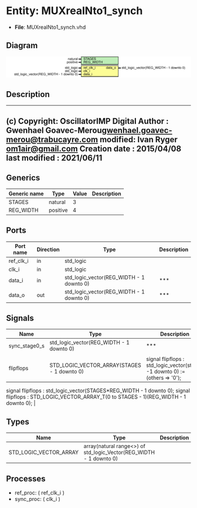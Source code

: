 # Entity: MUXrealNto1_synch

- **File**: MUXrealNto1_synch.vhd
## Diagram

![Diagram](MUXrealNto1_synch.svg "Diagram")
## Description

-------------------------------------------------------------------------
 (c) Copyright: OscillatorIMP Digital
 Author : Gwenhael Goavec-Merou<gwenhael.goavec-merou@trabucayre.com>
 modified: Ivan Ryger <om1air@gmail.com>
 Creation date : 2015/04/08
 last modified : 2021/06/11
-------------------------------------------------------------------------
## Generics

| Generic name | Type     | Value | Description |
| ------------ | -------- | ----- | ----------- |
| STAGES       | natural  | 3     |             |
| REG_WIDTH    | positive | 4     |             |
## Ports

| Port name | Direction | Type                                     | Description |
| --------- | --------- | ---------------------------------------- | ----------- |
| ref_clk_i | in        | std_logic                                |             |
| clk_i     | in        | std_logic                                |             |
| data_i    | in        | std_logic_vector(REG_WIDTH - 1 downto 0) |  ***        |
| data_o    | out       | std_logic_vector(REG_WIDTH - 1 downto 0) |  ***        |
## Signals

| Name          | Type                                        | Description                                                                                                                                                                                                                               |
| ------------- | ------------------------------------------- | ----------------------------------------------------------------------------------------------------------------------------------------------------------------------------------------------------------------------------------------- |
| sync_stage0_s | std_logic_vector(REG_WIDTH - 1 downto 0)    |  ***	
                                                                                                                                                                                                                                    |
| flipflops     | STD_LOGIC_VECTOR_ARRAY(STAGES - 1 downto 0) | signal flipflops : std_logic_vector(stages -1 downto 0) := (others => '0');
 signal flipflops : std_logic_vector(STAGES*REG_WIDTH - 1 downto 0);
 signal flipflops : STD_LOGIC_VECTOR_ARRAY_T(0 to STAGES - 1)(REG_WIDTH - 1 downto 0);
  |
## Types

| Name                   | Type                                                                | Description |
| ---------------------- | ------------------------------------------------------------------- | ----------- |
| STD_LOGIC_VECTOR_ARRAY | array(natural range<>) of std_logic_Vector(REG_WIDTH - 1 downto 0)  |             |
## Processes
- ref_proc: ( ref_clk_i )
- sync_proc: ( clk_i )
